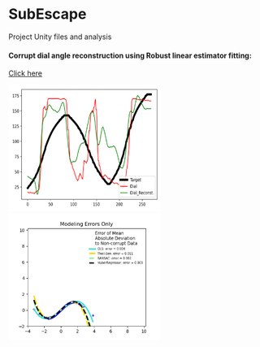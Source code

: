 # SubEscape
Project Unity files and analysis

#### Corrupt dial angle reconstruction using Robust linear estimator fitting:   
[Click here](https://scikit-learn.org/stable/auto_examples/linear_model/plot_robust_fit.html#sphx-glr-auto-examples-linear-model-plot-robust-fit-py)

<img src="/dial_angle_recon.png" width="300" height="250">  <img src="/sin_curve_estimator.png" width="300" height="250">
